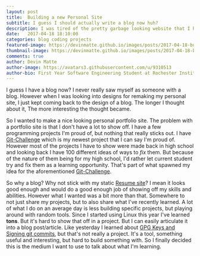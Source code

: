 ```yaml
---
layout: post
title:  Building a new Personal Site
subtitle: I guess I should actually write a blog now huh?
description: I was tired of the pretty garbage looking website that I had for a long time and I decided I wanted a new one. I also wanted to see if it would be worth setting up a blog. So here we go!
date:   2017-04-18 18:10:00
categories: blog coding projects
featured-image: https://devinmatte.github.io/images/posts/2017-04-18-building-a-personal-blog-portfolio.jpg
thumbnail-image: https://devinmatte.github.io/images/posts/2017-04-18-building-a-personal-blog-portfolio.jpg
comments: true
author: Devin Matte
author-image: https://avatars3.githubusercontent.com/u/9310513
author-bio: First Year Software Engineering Student at Rochester Institute of Technology
---
```


I guess I have a blog now?
I never really saw myself as someone with a blog. However when I was looking into designs for remaking my personal site, I just kept coming back to the design of a blog.
The longer I thought about it, The more interesting the thought became.

So I wanted to make a nice looking personal portfolio site. The problem with a portfolio site is that I don't have a lot to show off. I have a few programming projects I'm proud of, but nothing that really sticks out. I have [Git-Challenge]() which is my newest project that I can say I'm proud of. However most of the projects I have to show were made back in high school and looking back I have 100 different ideas of ways to *fix* them. But because of the nature of them being for my high school, I'd rather let current student try and fix them as a learning opportunity. That's part of what spawned my idea for the aforementioned [Git-Challenge]().

So why a blog? Why not stick with my static [Resume site](http://www.devinmatte.me)? I mean it looks good enough and would do a good enough job of showing off my skills and abilities. However what I wanted was a bit more than that. Somewhere to not just share my projects, but to also share what I've recently learned. A lot of what I do on an average day is less building specific projects, but playing around with random tools. Since I started using Linux this year I've learned **tons**. But it's hard to show that off in a project. But I can easily articulate it into a blog post/article. Like yesterday I learned about [GPG Keys and Signing git commits](/git/2017/04/19/signing-git-commits), but that's not really a project. It's a tool, something useful and interesting, but hard to build something with. So I finally decided this is the medium I want to use to talk about what I'm learning.
